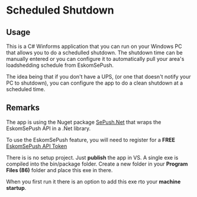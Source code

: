 # Scheduled Shutdown

## Usage
This is a C# Winforms application that you can run on your Windows PC that allows you to do a schedulled shutdown.
The shutdown time can be manually entered or you can configure it to automatically pull your area's loadshedding
schedule from EskomSePush.

The idea being that if you don't have a UPS, (or one that doesn't notify your PC to shutdown), you can configure the app 
to do a clean shutdown at a scheduled time.

## Remarks
The app is using the Nuget package [SePush.Net](https://github.com/helloserve/sepush.net) that wraps the EskomSePush API
in a .Net library.

To use the EskomSePush feature, you will need to register for a **FREE** [EskomSePush API Token](https://eskomsepush.gumroad.com/l/api) 

There is is no setup project. Just **publish** the app in VS. A single exe is compiled into the bin/package folder.
Create a new folder in your **Program Files (86)** folder and place this exe in there. 

When you first run it there is an option to add this exe rto your **machine startup**. 
